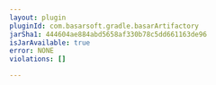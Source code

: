 ```yaml
---
layout: plugin
pluginId: com.basarsoft.gradle.basarArtifactory
jarSha1: 444604ae884abd5658af330b78c5dd661163de96
isJarAvailable: true
error: NONE
violations: []

---
```

